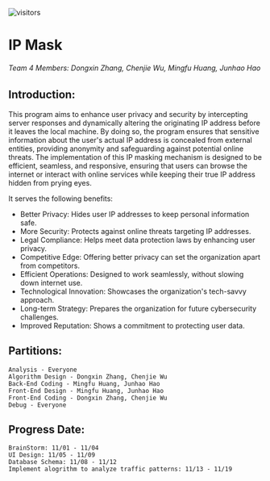 ![visitors](https://visitor-badge.laobi.icu/badge?page_id=suiboli314.SharkPyer)
# IP Mask

###### Team 4 Members: Dongxin Zhang, Chenjie Wu, Mingfu Huang, Junhao Hao

## Introduction:
This program aims to enhance user privacy and security by intercepting server responses and dynamically altering the originating IP address before it leaves the local machine. By doing so, the program ensures that sensitive information about the user's actual IP address is concealed from external entities, providing anonymity and safeguarding against potential online threats. The implementation of this IP masking mechanism is designed to be efficient, seamless, and responsive, ensuring that users can browse the internet or interact with online services while keeping their true IP address hidden from prying eyes. 


It serves the following benefits:
- Better Privacy: Hides user IP addresses to keep personal information safe.
- More Security: Protects against online threats targeting IP addresses.
- Legal Compliance: Helps meet data protection laws by enhancing user privacy.
- Competitive Edge: Offering better privacy can set the organization apart from competitors.
- Efficient Operations: Designed to work seamlessly, without slowing down internet use.
- Technological Innovation: Showcases the organization's tech-savvy approach.
- Long-term Strategy: Prepares the organization for future cybersecurity challenges.
- Improved Reputation: Shows a commitment to protecting user data. 

## Partitions:
    Analysis - Everyone
    Algorithm Design - Dongxin Zhang, Chenjie Wu
    Back-End Coding - Mingfu Huang, Junhao Hao
    Front-End Design - Mingfu Huang, Junhao Hao
    Front-End Coding - Dongxin Zhang, Chenjie Wu
    Debug - Everyone

## Progress Date:
    BrainStorm: 11/01 - 11/04
    UI Design: 11/05 - 11/09
    Database Schema: 11/08 - 11/12
    Implement alogrithm to analyze traffic patterns: 11/13 - 11/19
